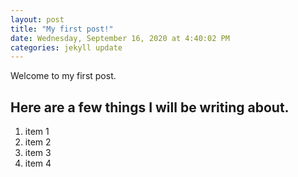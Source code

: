 ```yaml
---
layout: post
title: "My first post!"
date: Wednesday, September 16, 2020 at 4:40:02 PM
categories: jekyll update
---
```


Welcome to my first post.

## Here are a few things I will be writing about.

1. item 1
2. item 2
3. item 3
4. item 4
